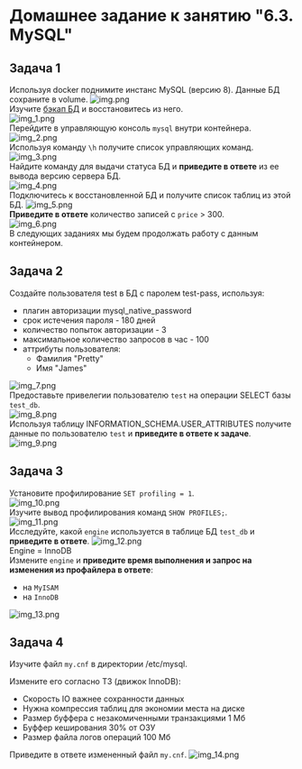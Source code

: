 # Домашнее задание к занятию "6.3. MySQL"

## Задача 1

Используя docker поднимите инстанс MySQL (версию 8). Данные БД сохраните в volume.
![img.png](img/img.png)  
Изучите [бэкап БД](https://github.com/netology-code/virt-homeworks/tree/virt-11/06-db-03-mysql/test_data) и 
восстановитесь из него.  
![img_1.png](img/img_1.png)  
Перейдите в управляющую консоль `mysql` внутри контейнера.  
![img_2.png](img/img_2.png)  
Используя команду `\h` получите список управляющих команд.  
![img_3.png](img/img_3.png)  
Найдите команду для выдачи статуса БД и **приведите в ответе** из ее вывода версию сервера БД.  
![img_4.png](img/img_4.png)  
Подключитесь к восстановленной БД и получите список таблиц из этой БД.
![img_5.png](img/img_5.png)  
**Приведите в ответе** количество записей с `price` > 300.  
![img_6.png](img/img_6.png)   
В следующих заданиях мы будем продолжать работу с данным контейнером.  

## Задача 2

Создайте пользователя test в БД c паролем test-pass, используя:
- плагин авторизации mysql_native_password
- срок истечения пароля - 180 дней 
- количество попыток авторизации - 3 
- максимальное количество запросов в час - 100
- аттрибуты пользователя:
    - Фамилия "Pretty"
    - Имя "James"  

![img_7.png](img/img_7.png)  
Предоставьте привелегии пользователю `test` на операции SELECT базы `test_db`.  
![img_8.png](img/img_8.png)  
Используя таблицу INFORMATION_SCHEMA.USER_ATTRIBUTES получите данные по пользователю `test` и 
**приведите в ответе к задаче**.
![img_9.png](img/img_9.png)  
## Задача 3  

Установите профилирование `SET profiling = 1`.  
![img_10.png](img/img_10.png)  
Изучите вывод профилирования команд `SHOW PROFILES;`.  
![img_11.png](img/img_11.png)  
Исследуйте, какой `engine` используется в таблице БД `test_db` и **приведите в ответе**.
![img_12.png](img/img_12.png)  
Engine = InnoDB  
Измените `engine` и **приведите время выполнения и запрос на изменения из профайлера в ответе**:
- на `MyISAM`
- на `InnoDB`  

![img_13.png](img/img_13.png)  
## Задача 4 

Изучите файл `my.cnf` в директории /etc/mysql.

Измените его согласно ТЗ (движок InnoDB):
- Скорость IO важнее сохранности данных
- Нужна компрессия таблиц для экономии места на диске
- Размер буффера с незакомиченными транзакциями 1 Мб
- Буффер кеширования 30% от ОЗУ
- Размер файла логов операций 100 Мб

Приведите в ответе измененный файл `my.cnf`.
![img_14.png](img/img_14.png)